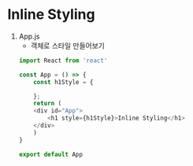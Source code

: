 # Inline Styling
1. App.js
    + 객체로 스타일 만들어보기
    ```js
    import React from 'react'

    const App = () => {
        const h1Style = {

        };
        return (
        <div id="App">
            <h1 style={h1Style}>Inline Styling</h1>    
        </div>
        )
    }

    export default App
    ```
    